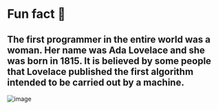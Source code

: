 # Fun fact 👋
## The first programmer in the entire world was a woman. Her name was Ada Lovelace and she was born in 1815. It is believed by some people that Lovelace published the first algorithm intended to be carried out by a machine.
![image](https://user-images.githubusercontent.com/109968270/180872140-1361a9fe-2265-4052-bda2-1dca6283d39e.png)
